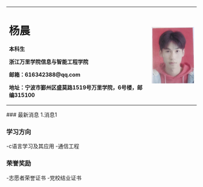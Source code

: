 <table border="0">
  <tr>
    <td width="75%">
      <h1>杨晨</h1>
      <p><b>本科生</b></p>
      <p><b>浙江万里学院信息与智能工程学院</b></p>
      <p><b>邮箱：616342388@qq.com</b></p>
      <p><b>地址：宁波市鄞州区盛莫路1519号万里学院，6号楼，邮编315100</b></p>
    </td>
    <td width="25%">
      <img src="/QQ图片20201129225632.jpg" width="100%">      
    </td>
  </tr>
</table>
### 最新消息
1.消息1

### 学习方向
-c语言学习及其应用
-通信工程

### 荣誉奖励
-志愿者荣誉证书
-党校结业证书
